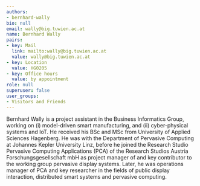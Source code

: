 ```yaml
---
authors:
- bernhard-wally
bio: null
email: wally@big.tuwien.ac.at
name: Bernhard Wally
pairs:
- key: Mail
  link: mailto:wally@big.tuwien.ac.at
  value: wally@big.tuwien.ac.at
- key: Location
  value: HG0205
- key: Office hours
  value: by appointment
role: null
superuser: false
user_groups:
- Visitors and Friends
---
```


Bernhard Wally is a project assistant in the Business Informatics Group, working on (i) model-driven smart manufacturing, and (ii) cyber-physical systems and IoT. He received his BSc and MSc from University of Applied Sciences Hagenberg. He was with the Department of Pervasive Computing at Johannes Kepler University Linz, before he joined the Research Studio Pervasive Computing Applications (PCA) of the Research Studios Austria Forschungsgesellschaft mbH as project manager of and key contributor to the working group pervasive display systems. Later, he was operations manager of PCA and key researcher in the fields of public display interaction, distributed smart systems and pervasive computing.